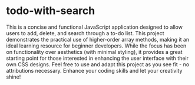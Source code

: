 # todo-with-search
This is a concise and functional JavaScript application designed to allow users to add, delete, and search through a to-do list. This project demonstrates the practical use of higher-order array methods, making it an ideal learning resource for beginner developers. While the focus has been on functionality over aesthetics (with minimal styling), it provides a great starting point for those interested in enhancing the user interface with their own CSS designs. Feel free to use and adapt this project as you see fit - no attributions necessary. Enhance your coding skills and let your creativity shine!
